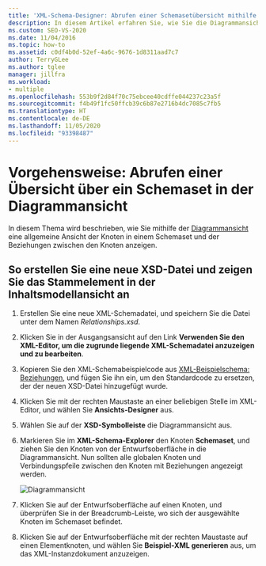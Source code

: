```yaml
---
title: 'XML-Schema-Designer: Abrufen einer Schemasetübersicht mithilfe der Diagrammansicht'
description: In diesem Artikel erfahren Sie, wie Sie die Diagrammansicht im XML-Schema-Explorer verwenden, um eine allgemeine Ansicht der Knoten in einem Schemaset und die Beziehungen zwischen den Knoten anzuzeigen.
ms.custom: SEO-VS-2020
ms.date: 11/04/2016
ms.topic: how-to
ms.assetid: c0df4b0d-52ef-4a6c-9676-1d8311aad7c7
author: TerryGLee
ms.author: tglee
manager: jillfra
ms.workload:
- multiple
ms.openlocfilehash: 553b9f2d84f70c75ebcee40cdffe044237c23a5f
ms.sourcegitcommit: f4b49f1fc50ffcb39c6b87e2716b4dc7085c7fb5
ms.translationtype: HT
ms.contentlocale: de-DE
ms.lasthandoff: 11/05/2020
ms.locfileid: "93398487"
---
```

# <a name="how-to-get-an-overview-of-a-schema-set-using-the-graph-view"></a>Vorgehensweise: Abrufen einer Übersicht über ein Schemaset in der Diagrammansicht

In diesem Thema wird beschrieben, wie Sie mithilfe der [Diagrammansicht](../xml-tools/graph-view.md) eine allgemeine Ansicht der Knoten in einem Schemaset und der Beziehungen zwischen den Knoten anzeigen.

## <a name="to-create-a-new-xsd-file-and-display-the-root-element-in-the-content-model-view"></a>So erstellen Sie eine neue XSD-Datei und zeigen Sie das Stammelement in der Inhaltsmodellansicht an

1. Erstellen Sie eine neue XML-Schemadatei, und speichern Sie die Datei unter dem Namen *Relationships.xsd*.

2. Klicken Sie in der Ausgangsansicht auf den Link **Verwenden Sie den XML-Editor, um die zugrunde liegende XML-Schemadatei anzuzeigen und zu bearbeiten**.

3. Kopieren Sie den XML-Schemabeispielcode aus [XML-Beispielschema: Beziehungen](../xml-tools/sample-xsd-file-relationships.md), und fügen Sie ihn ein, um den Standardcode zu ersetzen, der der neuen XSD-Datei hinzugefügt wurde.

4. Klicken Sie mit der rechten Maustaste an einer beliebigen Stelle im XML-Editor, und wählen Sie **Ansichts-Designer** aus.

5. Wählen Sie auf der **XSD-Symbolleiste** die Diagrammansicht aus.

6. Markieren Sie im **XML-Schema-Explorer** den Knoten **Schemaset**, und ziehen Sie den Knoten von der Entwurfsoberfläche in die Diagrammansicht. Nun sollten alle globalen Knoten und Verbindungspfeile zwischen den Knoten mit Beziehungen angezeigt werden.

     ![Diagrammansicht](../xml-tools/media/relationshipingraphview.gif)

7. Klicken Sie auf der Entwurfsoberfläche auf einen Knoten, und überprüfen Sie in der Breadcrumb-Leiste, wo sich der ausgewählte Knoten im Schemaset befindet.

8. Klicken Sie auf der Entwurfsoberfläche mit der rechten Maustaste auf einen Elementknoten, und wählen Sie **Beispiel-XML generieren** aus, um das XML-Instanzdokument anzuzeigen.
